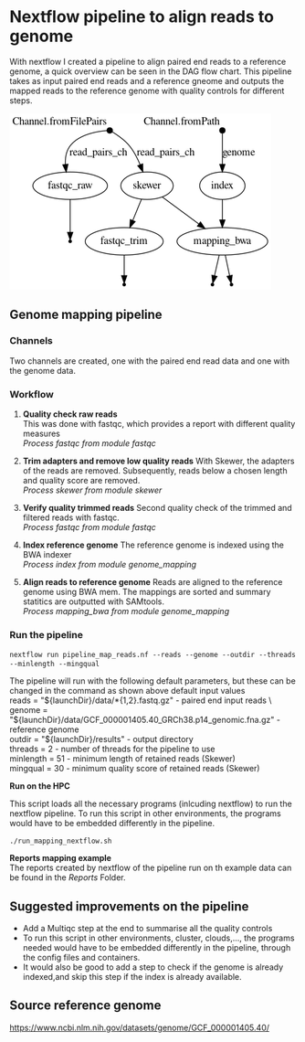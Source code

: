 # Nextflow pipeline to align reads to genome

With nextflow I created a pipeline to align paired end reads to a reference genome, a quick overview can be seen in the DAG flow chart. This pipeline takes as input paired end reads and a reference gneome and outputs the mapped reads to the reference genome with quality controls for different steps. 


![alt text](https://github.com/zzzooeee/test-mapping-nextflow/blob/main/reports/dag-chart.png)



## Genome mapping pipeline
### Channels

Two channels are created, one with the paired end read data and one with the genome data. 

### Workflow

1. **Quality check raw reads** \
   This was done with fastqc, which provides a report with different quality measures \
   *Process fastqc from module fastqc* 

3. **Trim adapters and remove low quality reads** 
   With Skewer, the adapters of the reads are removed. Subsequently, reads below a chosen length and quality score are removed. \
   *Process skewer from module skewer* 

5. **Verify quality trimmed reads**
   Second quality check of the trimmed and filtered reads with fastqc. \
   *Process fastqc from module fastqc* 

7. **Index reference genome**
   The reference genome is indexed using the BWA indexer \
   *Process index from module genome_mapping* 

9. **Align reads to reference genome**
    Reads are aligned to the reference genome using BWA mem. The mappings are sorted and summary statitics are outputted with SAMtools. \
    *Process mapping_bwa from module genome_mapping* 

### Run the pipeline

```
nextflow run pipeline_map_reads.nf --reads --genome --outdir --threads --minlength --mingqual
```

The pipeline will run with the following default parameters, but these can be changed in the command as shown above
default input values \
reads = "${launchDir}/data/*{1,2}.fastq.gz" - paired end input reads \
genome = "${launchDir}/data/GCF_000001405.40_GRCh38.p14_genomic.fna.gz" -reference genome \
outdir = "${launchDir}/results" - output directory \
threads = 2 - number of threads for the pipeline to use \
minlength = 51 - minimum length of retained reads (Skewer) \
mingqual = 30 - minimum quality score of retained reads (Skewer) 


**Run on the HPC** 

This script loads all the necessary programs (inlcuding nextflow) to run the nextflow pipeline. To run this script in other environments, the programs would have to be embedded differently in the pipeline. 

```
./run_mapping_nextflow.sh
```

**Reports mapping example** \
The reports created by nextflow of the pipeline run on th example data can be found in the *Reports* Folder.

## Suggested improvements on the pipeline
- Add a Multiqc step at the end to summarise all the quality controls
- To run this script in other environments, cluster, clouds,..., the programs needed would have to be embedded differently in the pipeline, through the config files and containers.
- It would also be good to add a step to check if the genome is already indexed,and skip this step if the index is already available.

## Source reference genome
https://www.ncbi.nlm.nih.gov/datasets/genome/GCF_000001405.40/



